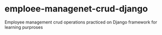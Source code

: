 # emploee-managenet-crud-django
Employee management crud operations practiced on Django framework for learning purproses
